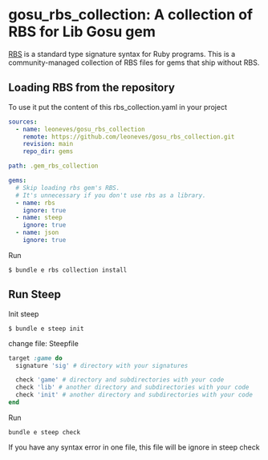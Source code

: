 # gosu_rbs_collection: A collection of RBS for Lib Gosu gem

[RBS](https://github.com/ruby/rbs) is a standard type signature syntax for Ruby programs.
This is a community-managed collection of RBS files for gems that ship without RBS.

## Loading RBS from the repository

To use it put the content of this rbs_collection.yaml in your project

```yml
sources:
  - name: leoneves/gosu_rbs_collection
    remote: https://github.com/leoneves/gosu_rbs_collection.git
    revision: main
    repo_dir: gems

path: .gem_rbs_collection

gems:
  # Skip loading rbs gem's RBS.
  # It's unnecessary if you don't use rbs as a library.
  - name: rbs
    ignore: true
  - name: steep
    ignore: true
  - name: json
    ignore: true
```

Run
```console
$ bundle e rbs collection install
```

## Run Steep
Init steep
```console
$ bundle e steep init
```

change file: Steepfile
```ruby
target :game do
  signature 'sig' # directory with your signatures

  check 'game' # directory and subdirectories with your code
  check 'lib' # another directory and subdirectories with your code
  check 'init' # another directory and subdirectories with your code
end
```

Run
```console
bundle e steep check
```

If you have any syntax error in one file, this file will be ignore in steep check
